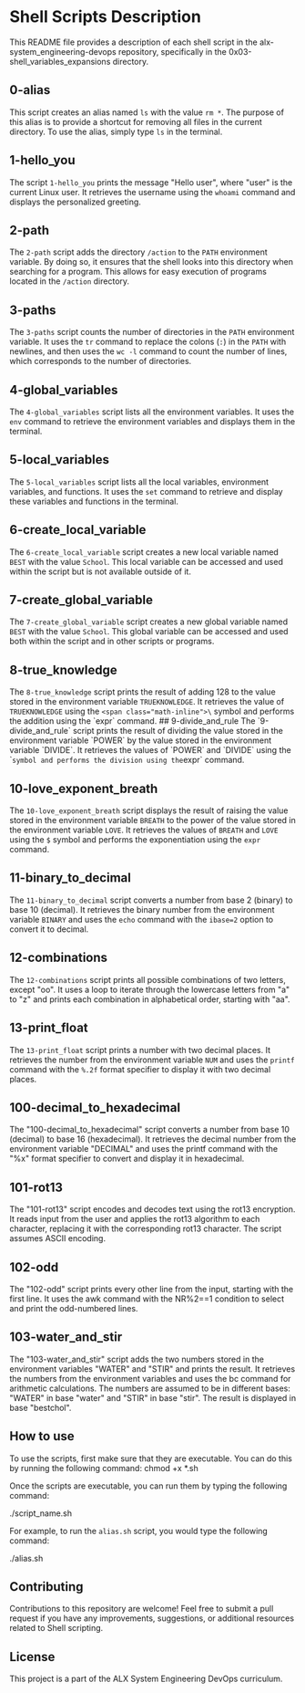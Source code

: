 # Shell Scripts Description

This README file provides a description of each shell script in the alx-system_engineering-devops repository, specifically in the 0x03-shell_variables_expansions directory.

## 0-alias

This script creates an alias named `ls` with the value `rm *`. The purpose of this alias is to provide a shortcut for removing all files in the current directory. To use the alias, simply type `ls` in the terminal.

## 1-hello_you

The script `1-hello_you` prints the message "Hello user", where "user" is the current Linux user. It retrieves the username using the `whoami` command and displays the personalized greeting.

## 2-path

The `2-path` script adds the directory `/action` to the `PATH` environment variable. By doing so, it ensures that the shell looks into this directory when searching for a program. This allows for easy execution of programs located in the `/action` directory.

## 3-paths

The `3-paths` script counts the number of directories in the `PATH` environment variable. It uses the `tr` command to replace the colons (`:`) in the `PATH` with newlines, and then uses the `wc -l` command to count the number of lines, which corresponds to the number of directories.

## 4-global_variables

The `4-global_variables` script lists all the environment variables. It uses the `env` command to retrieve the environment variables and displays them in the terminal.

## 5-local_variables

The `5-local_variables` script lists all the local variables, environment variables, and functions. It uses the `set` command to retrieve and display these variables and functions in the terminal.

## 6-create_local_variable

The `6-create_local_variable` script creates a new local variable named `BEST` with the value `School`. This local variable can be accessed and used within the script but is not available outside of it.

## 7-create_global_variable

The `7-create_global_variable` script creates a new global variable named `BEST` with the value `School`. This global variable can be accessed and used both within the script and in other scripts or programs.

## 8-true_knowledge

The `8-true_knowledge` script prints the result of adding 128 to the value stored in the environment variable `TRUEKNOWLEDGE`. It retrieves the value of `TRUEKNOWLEDGE` using the `<span class="math-inline">\` symbol and performs the addition using the \`expr\` command\.
\#\# 9\-divide\_and\_rule
The \`9\-divide\_and\_rule\` script prints the result of dividing the value stored in the environment variable \`POWER\` by the value stored in the environment variable \`DIVIDE\`\. It retrieves the values of \`POWER\` and \`DIVIDE\` using the \`</span>` symbol and performs the division using the `expr` command.

## 10-love_exponent_breath

The `10-love_exponent_breath` script displays the result of raising the value stored in the environment variable `BREATH` to the power of the value stored in the environment variable `LOVE`. It retrieves the values of `BREATH` and `LOVE` using the `$` symbol and performs the exponentiation using the `expr` command.

## 11-binary_to_decimal

The `11-binary_to_decimal` script converts a number from base 2 (binary) to base 10 (decimal). It retrieves the binary number from the environment variable `BINARY` and uses the `echo` command with the `ibase=2` option to convert it to decimal.

## 12-combinations

The `12-combinations` script prints all possible combinations of two letters, except "oo". It uses a loop to iterate through the lowercase letters from "a" to "z" and prints each combination in alphabetical order, starting with "aa".

## 13-print_float

The `13-print_float` script prints a number with two decimal places. It retrieves the number from the environment variable `NUM` and uses the `printf` command with the `%.2f` format specifier to display it with two decimal places.

## 100-decimal_to_hexadecimal

The "100-decimal_to_hexadecimal" script converts a number from base 10 (decimal) to base 16 (hexadecimal). It retrieves the decimal number from the environment variable "DECIMAL" and uses the printf command with the "%x" format specifier to convert and display it in hexadecimal.

## 101-rot13

The "101-rot13" script encodes and decodes text using the rot13 encryption. It reads input from the user and applies the rot13 algorithm to each character, replacing it with the corresponding rot13 character. The script assumes ASCII encoding.

## 102-odd

The "102-odd" script prints every other line from the input, starting with the first line. It uses the awk command with the NR%2==1 condition to select and print the odd-numbered lines.

## 103-water_and_stir
The "103-water_and_stir" script adds the two numbers stored in the environment variables "WATER" and "STIR" and prints the result. It retrieves the numbers from the environment variables and uses the bc command for arithmetic calculations. The numbers are assumed to be in different bases: "WATER" in base "water" and "STIR" in base "stir". The result is displayed in base "bestchol".

## How to use

To use the scripts, first make sure that they are executable. You can do this by running the following command:
chmod +x *.sh

Once the scripts are executable, you can run them by typing the following command:

./script_name.sh

For example, to run the `alias.sh` script, you would type the following command:

./alias.sh

## Contributing

Contributions to this repository are welcome! Feel free to submit a pull request if you have any improvements, suggestions, or additional resources related to Shell scripting.

## License

This project is a part of the ALX System Engineering DevOps curriculum.

